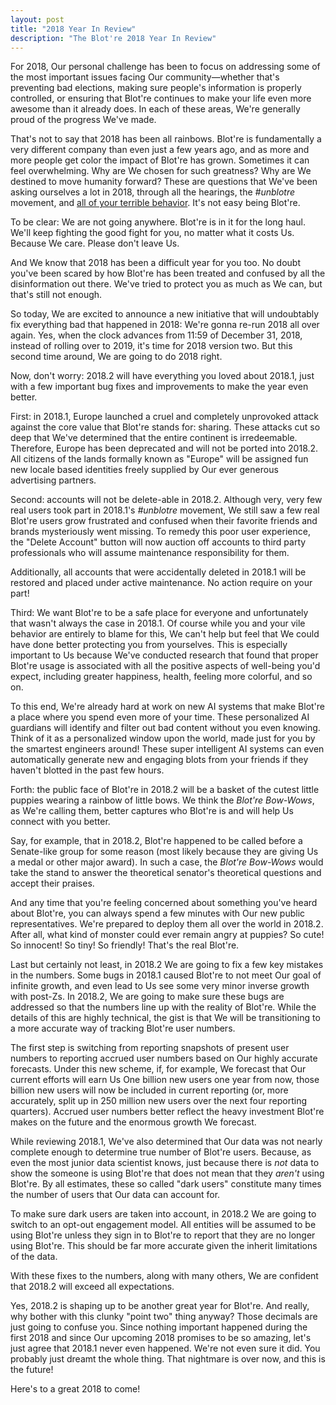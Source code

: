 ```yaml
---
layout: post
title: "2018 Year In Review"
description: "The Blot're 2018 Year In Review"
---
```


For 2018, Our personal challenge has been to focus on addressing some of the most important issues facing Our community—whether that's preventing bad elections, making sure people's information is properly controlled, or ensuring that Blot're continues to make your life even more awesome than it already does. In each of these areas, We're generally proud of the progress We've made.

That's not to say that 2018 has been all rainbows. Blot're is fundamentally a very different company than even just a few years ago, and as more and more people get color the impact of Blot're has grown. Sometimes it can feel overwhelming. Why are We chosen for such greatness? Why are We destined to move humanity forward? These are questions that We've been asking ourselves a lot in 2018, through all the hearings, the *#unblotre* movement, and [all of your terrible behavior](/regarding-recent-news/). It's not easy being Blot're.

To be clear: We are not going anywhere. Blot're is in it for the long haul. We'll keep fighting the good fight for you, no matter what it costs Us. Because We care. Please don't leave Us.

And We know that 2018 has been a difficult year for you too. No doubt you've been scared by how Blot're has been treated and confused by all the disinformation out there. We've tried to protect you as much as We can, but that's still not enough. 

So today, We are excited to announce a new initiative that will undoubtably fix everything bad that happened in 2018: We're gonna re-run 2018 all over again. Yes, when the clock advances from 11:59 of December 31, 2018, instead of rolling over to 2019, it's time for 2018 version two. But this second time around, We are going to do 2018 right.

Now, don't worry: 2018.2 will have everything you loved about 2018.1, just with a few important bug fixes and improvements to make the year even better.

First: in 2018.1, Europe launched a cruel and completely unprovoked attack against the core value that Blot're stands for: sharing. These attacks cut so deep that We've determined that the entire continent is irredeemable. Therefore, Europe has been deprecated and will not be ported into 2018.2. All citizens of the lands formally known as "Europe" will be assigned fun new locale based identities freely supplied by Our ever generous advertising partners.

Second: accounts will not be delete-able in 2018.2. Although very, very few real users took part in 2018.1's *#unblotre* movement, We still saw a few real Blot're users grow frustrated and confused when their favorite friends and brands mysteriously went missing. To remedy this poor user experience, the "Delete Account" button will now auction off accounts to third party professionals who will assume maintenance responsibility for them.

Additionally, all accounts that were accidentally deleted in 2018.1 will be restored and placed under active maintenance. No action require on your part!

Third: We want Blot're to be a safe place for everyone and unfortunately that wasn't always the case in 2018.1. Of course while you and your vile behavior are entirely to blame for this, We can't help but feel that We could have done better protecting you from yourselves. This is especially important to Us because We've conducted research that found that proper Blot're usage is associated with all the positive aspects of well-being you'd expect, including greater happiness, health, feeling more colorful, and so on.

To this end, We're already hard at work on new AI systems that make Blot're a place where you spend even more of your time. These personalized AI guardians will identify and filter out bad content without you even knowing. Think of it as a personalized window upon the world, made just for you by the smartest engineers around! These super intelligent AI systems can even automatically generate new and engaging blots from your friends if they haven't blotted in the past few hours. 

Forth: the public face of Blot're in 2018.2 will be a basket of the cutest little puppies wearing a rainbow of little bows. We think the *Blot're Bow-Wows*, as We're calling them, better captures who Blot're is and will help Us connect with you better.

Say, for example, that in 2018.2, Blot're happened to be called before a Senate-like group for some reason (most likely because they are giving Us a medal or other major award). In such a case, the *Blot're Bow-Wows* would take the stand to answer the theoretical senator's theoretical questions and accept their praises. 

And any time that you're feeling concerned about something you've heard about Blot're, you can always spend a few minutes with Our new public representatives. We're prepared to deploy them all over the world in 2018.2. After all, what kind of monster could ever remain angry at puppies? So cute! So innocent! So tiny! So friendly! That's the real Blot're.

Last but certainly not least, in 2018.2 We are going to fix a few key mistakes in the numbers. Some bugs in 2018.1 caused Blot're to not meet Our goal of infinite growth, and even lead to Us see some very minor inverse growth with post-Zs. In 2018.2, We are going to make sure these bugs are addressed so that the numbers line up with the reality of Blot're. While the details of this are highly technical, the gist is that We will be transitioning to a more accurate way of tracking Blot're user numbers.

The first step is switching from reporting snapshots of present user numbers to reporting accrued user numbers based on Our highly accurate forecasts. Under this new scheme, if, for example, We forecast that Our current efforts will earn Us One billion new users one year from now, those billion new users will now be included in current reporting (or, more accurately, split up in 250 million new users over the next four reporting quarters). Accrued user numbers better reflect the heavy investment Blot're makes on the future and the enormous growth We forecast.

While reviewing 2018.1, We've also determined that Our data was not nearly complete enough to determine true number of Blot're users. Because, as even the most junior data scientist knows, just because there is *not* data to show the someone is using Blot're that does not mean that they *aren't* using Blot're. By all estimates, these so called "dark users" constitute many times the number of users that Our data can account for. 

To make sure dark users are taken into account, in 2018.2 We are going to switch to an opt-out engagement model. All entities will be assumed to be using Blot're unless they sign in to Blot're to report that they are no longer using Blot're. This should be far more accurate given the inherit limitations of the data.

With these fixes to the numbers, along with many others, We are confident that 2018.2 will exceed all expectations.

Yes, 2018.2 is shaping up to be another great year for Blot're. And really, why bother with this clunky "point two" thing anyway? Those decimals are just going to confuse you. Since nothing important happened during the first 2018 and since Our upcoming 2018 promises to be so amazing, let's just agree that 2018.1 never even happened. We're not even sure it did. You probably just dreamt the whole thing. That nightmare is over now, and this is the future!

Here's to a great 2018 to come!